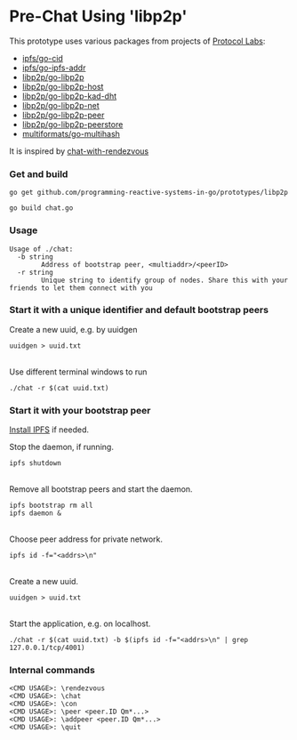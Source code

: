 # Pre-Chat Using 'libp2p'

This prototype uses various packages from projects of [Protocol Labs](https://protocol.ai):

- [ipfs/go-cid](https://github.com/ipfs/go-cid)
- [ipfs/go-ipfs-addr](https://github.com/ipfs/go-ipfs-addr)
- [libp2p/go-libp2p](https://github.com/libp2p/go-libp2p)
- [libp2p/go-libp2p-host](https://github.com/libp2p/go-libp2p-host)
- [libp2p/go-libp2p-kad-dht](https://github.com/libp2p/go-libp2p-kad-dht)
- [libp2p/go-libp2p-net](https://github.com/libp2p/go-libp2p-net)
- [libp2p/go-libp2p-peer](https://github.com/libp2p/go-libp2p-peer)
- [libp2p/go-libp2p-peerstore](https://github.com/libp2p/go-libp2p-peerstore)
- [multiformats/go-multihash](https://github.com/multiformats/go-multihash)

It is inspired by [chat-with-rendezvous](https://github.com/libp2p/go-libp2p-examples/tree/master/chat-with-rendezvous)

### Get and build

```
go get github.com/programming-reactive-systems-in-go/prototypes/libp2p

go build chat.go
```

### Usage

```
Usage of ./chat:
  -b string
    	Address of bootstrap peer, <multiaddr>/<peerID>
  -r string
    	Unique string to identify group of nodes. Share this with your friends to let them connect with you
```

### Start it with a unique identifier and default bootstrap peers

Create a new uuid, e.g. by uuidgen

```
uuidgen > uuid.txt
```

<br> Use different terminal windows to run

```
./chat -r $(cat uuid.txt)
```

### Start it with your bootstrap peer

[Install IPFS](https://docs.ipfs.io/introduction/usage/#install-ipfs) if needed.

Stop the daemon, if running.

```
ipfs shutdown
```

<br> Remove all bootstrap peers and start the daemon.

```
ipfs bootstrap rm all
ipfs daemon &
```

<br> Choose peer address for private network.

```
ipfs id -f="<addrs>\n"
```

<br> Create a new uuid.

```
uuidgen > uuid.txt
```

<br> Start the application, e.g. on localhost.

```
./chat -r $(cat uuid.txt) -b $(ipfs id -f="<addrs>\n" | grep 127.0.0.1/tcp/4001)
```

### Internal commands

```
<CMD USAGE>: \rendezvous
<CMD USAGE>: \chat
<CMD USAGE>: \con
<CMD USAGE>: \peer <peer.ID Qm*...>
<CMD USAGE>: \addpeer <peer.ID Qm*...>
<CMD USAGE>: \quit
```
